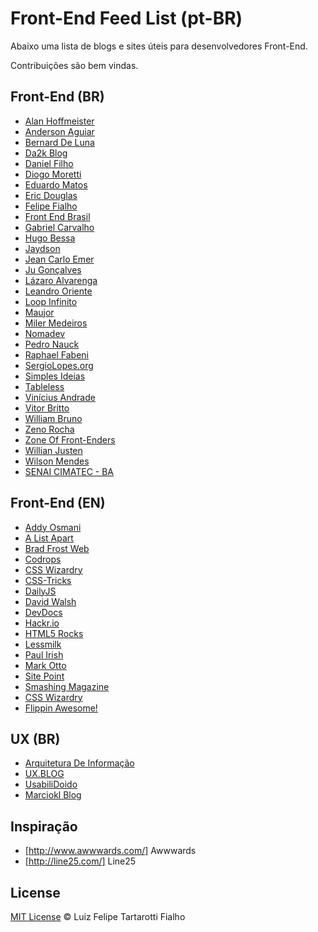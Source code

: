Front-End Feed List (pt-BR)
=========

Abaixo uma lista de blogs e sites úteis para desenvolvedores Front-End.

Contribuições são bem vindas.

## Front-End (BR)

* [Alan Hoffmeister](http://alanhoff.com/)
* [Anderson Aguiar](http://andersonaguiar.com.br/)
* [Bernard De Luna](http://bernarddeluna.com/)
* [Da2k Blog](http://blog.da2k.com.br/)
* [Daniel Filho](http://damniel.com/)
* [Diogo Moretti](http://diogo.nu/)
* [Eduardo Matos](http://eduardomatos.me/)
* [Eric Douglas](http://ericdouglas.github.io/)
* [Felipe Fialho](http://www.felipefialho.com/)
* [Front End Brasil](http://www.frontendbrasil.com.br/)
* [Gabriel Carvalho](http://www.carvalhoweb.com/)
* [Hugo Bessa](http://www.hugobessa.com.br)
* [Jaydson](http://jaydson.org/)
* [Jean Carlo Emer](http://jcemer.com/)
* [Ju Gonçalves](http://jugoncalv.es/blog/)
* [Lázaro Alvarenga](http://alvarenga.herokuapp.com/)
* [Leandro Oriente](http://leandrooriente.com/)
* [Loop Infinito](http://loopinfinito.com.br/)
* [Maujor](http://www.maujor.com/)
* [Miler Medeiros](http://blog.millermedeiros.com/)
* [Nomadev](http://nomadev.com.br/)
* [Pedro Nauck](http://pedronauck.com/)
* [Raphael Fabeni](http://www.raphaelfabeni.com.br/blog)
* [SergioLopes.org](http://sergiolopes.org/)
* [Simples Ideias](http://simplesideias.com.br/)
* [Tableless](http://tableless.com.br/)
* [Vinícius Andrade](http://vicnicius.github.io/)
* [Vitor Britto](http://www.vitorbritto.com.br/blog)
* [William Bruno](http://wbruno.com.br/)
* [Zeno Rocha](http://zenorocha.com/blog)
* [Zone Of Front-Enders](http://zofe.com.br/)
* [Willian Justen](http://willianjusten.com.br/)
* [Wilson Mendes](http://willmendesneto.github.io/)
* [SENAI CIMATEC - BA](http://softwaresenai.github.io/)

## Front-End (EN)

* [Addy Osmani](http://addyosmani.com/blog/)
* [A List Apart](http://alistapart.com/)
* [Brad Frost Web](http://bradfrostweb.com/)
* [Codrops](http://tympanus.net/codrops)
* [CSS Wizardry](http://csswizardry.com/)
* [CSS-Tricks](http://css-tricks.com/)
* [DailyJS](http://dailyjs.com/)
* [David Walsh](http://davidwalsh.name/)
* [DevDocs](http://devdocs.io/)
* [Hackr.io](http://hackr.io/)
* [HTML5 Rocks](http://www.html5rocks.com/)
* [Lessmilk](http://blog.lessmilk.com/)
* [Paul Irish](http://paulirish.com/)
* [Mark Otto](http://markdotto.com/)
* [Site Point](http://www.sitepoint.com/)
* [Smashing Magazine](http://www.smashingmagazine.com/)
* [CSS Wizardry](http://csswizardry.com/)
* [Flippin Awesome!](http://flippinawesome.org/category/web/)

## UX (BR)

* [Arquitetura De Informação](http://arquiteturadeinformacao.com/)
* [UX.BLOG](http://www.uxdesign.blog.br/)
* [UsabiliDoido](http://usabilidoido.com.br/)
* [Marciokl Blog](http://marciokl.com/blog/)

## Inspiração

* [http://www.awwwards.com/] Awwwards 
* [http://line25.com/] Line25

## License

[MIT License](http://felipefialho.mit-license.org/) © Luiz Felipe Tartarotti Fialho
